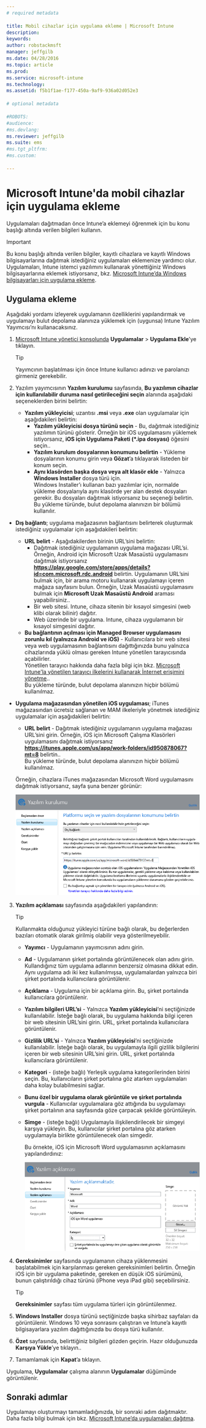 ```yaml
---
# required metadata

title: Mobil cihazlar için uygulama ekleme | Microsoft Intune
description:
keywords:
author: robstackmsft
manager: jeffgilb
ms.date: 04/28/2016
ms.topic: article
ms.prod:
ms.service: microsoft-intune
ms.technology:
ms.assetid: f5b1f1ae-f177-450a-9af9-936a02d052e3

# optional metadata

#ROBOTS:
#audience:
#ms.devlang:
ms.reviewer: jeffgilb
ms.suite: ems
#ms.tgt_pltfrm:
#ms.custom:

---
```


# Microsoft Intune'da mobil cihazlar için uygulama ekleme

Uygulamaları dağıtmadan önce Intune’a eklemeyi öğrenmek için bu konu başlığı altında verilen bilgileri kullanın.


> [!IMPORTANT]
> Bu konu başlığı altında verilen bilgiler, kayıtlı cihazlara ve kayıtlı Windows bilgisayarlarına dağıtmak istediğiniz uygulamaları eklemenize yardımcı olur. Uygulamaları, Intune istemci yazılımını kullanarak yönettiğiniz Windows bilgisayarlarına eklemek istiyorsanız, bkz. [Microsoft Intune’da Windows bilgisayarları için uygulama ekleme](add-apps-for-windows-pcs-in-microsoft-intune.md).

## Uygulama ekleme
Aşağıdaki yordamı izleyerek uygulamanın özelliklerini yapılandırmak ve uygulamayı bulut depolama alanınıza yüklemek için (uygunsa) Intune Yazılım Yayımcısı’nı kullanacaksınız.

1.  [Microsoft Intune yönetici konsolunda](https://manage.microsoft.com) **Uygulamalar** &gt; **Uygulama Ekle**’ye tıklayın.

    > [!TIP]
    > Yayımcının başlatılması için önce Intune kullanıcı adınızı ve parolanızı girmeniz gerekebilir.

2.  Yazılım yayımcısının **Yazılım kurulumu** sayfasında, **Bu yazılımın cihazlar için kullanılabilir duruma nasıl getirileceğini seçin** alanında aşağıdaki seçeneklerden birini belirtin:
    - **Yazılım yükleyicisi**; uzantısı **.msi** veya **.exe** olan uygulamalar için aşağıdakileri belirtin:
        - **Yazılım yükleyicisi dosya türünü seçin** - Bu, dağıtmak istediğiniz yazılımın türünü gösterir. Örneğin bir iOS uygulamasını yüklemek istiyorsanız, **iOS için Uygulama Paketi (&#42;.ipa dosyası)** öğesini seçin..
        - **Yazılım kurulum dosyalarının konumunu belirtin** - Yükleme dosyalarının konumu girin veya **Gözat**’a tıklayarak listeden bir konum seçin.
        - **Aynı klasörden başka dosya veya alt klasör ekle** - Yalnızca **Windows Installer** dosya türü için.<br>Windows Installer’ı kullanan bazı yazılımlar için, normalde yükleme dosyalarıyla aynı klasörde yer alan destek dosyaları gerekir. Bu dosyaları dağıtmak istiyorsanız bu seçeneği belirtin.<br>Bu yükleme türünde, bulut depolama alanınızın bir bölümü kullanılır.

  -   **Dış bağlantı**; uygulama mağazasının bağlantısını belirterek oluşturmak istediğiniz uygulamalar için aşağıdakileri belirtin:

        - **URL belirt** - Aşağıdakilerden birinin URL’sini belirtin:
            - Dağıtmak istediğiniz uygulamanın uygulama mağazası URL’si. Örneğin, Android için Microsoft Uzak Masaüstü uygulamasını dağıtmak istiyorsanız **https://play.google.com/store/apps/details?id=com.microsoft.rdc.android** belirtin. Uygulamanın URL’sini bulmak için, bir arama motoru kullanarak uygulamayı içeren mağaza sayfasını bulun. Örneğin, Uzak Masaüstü uygulamasını bulmak için **Microsoft Uzak Masaüstü Android** araması yapabilirsiniz..
            - Bir web sitesi. Intune, cihaza sitenin bir kısayol simgesini (web klibi olarak bilinir) dağıtır.
            - Web üzerinde bir uygulama. Intune, cihaza uygulamanın bir kısayol simgesini dağıtır.
        - **Bu bağlantının açılması için Managed Browser uygulamasını zorunlu kıl (yalnızca Android ve iOS)** - Kullanıcılara bir web sitesi veya web uygulamasının bağlantısını dağıttığınızda bunu yalnızca cihazlarında yüklü olması gereken Intune yönetilen tarayıcısında açabilirler.<br>Yönetilen tarayıcı hakkında daha fazla bilgi için bkz. [Microsoft Intune'la yönetilen tarayıcı ilkelerini kullanarak İnternet erişimini yönetme](manage-internet-access-using-managed-browser-policies.md)..<br>Bu yükleme türünde, bulut depolama alanınızın hiçbir bölümü kullanılmaz.

  -   **Uygulama mağazasından yönetilen iOS uygulaması**; iTunes mağazasından ücretsiz sağlanan ve MAM ilkeleriyle yönetmek istediğiniz uygulamalar için aşağıdakileri belirtin:

        - **URL belirt** - Dağıtmak istediğiniz uygulamanın uygulama mağazası URL’sini girin. Örneğin, iOS için Microsoft Çalışma Klasörleri uygulamasını dağıtmak istiyorsanız **https://itunes.apple.com/us/app/work-folders/id950878067?mt=8** belirtin..<br>Bu yükleme türünde, bulut depolama alanınızın hiçbir bölümü kullanılmaz.

        Örneğin, cihazlara iTunes mağazasından Microsoft Word uygulamasını dağıtmak istiyorsanız, sayfa şuna benzer görünür:
        
        ![Intune Software Publisher](./media/publisher-for-mobile.png)

3.  **Yazılım açıklaması** sayfasında aşağıdakileri yapılandırın:

    > [!TIP]
    > Kullanmakta olduğunuz yükleyici türüne bağlı olarak, bu değerlerden bazıları otomatik olarak girilmiş olabilir veya gösterilmeyebilir.

    - **Yayımcı** - Uygulamanın yayımcısının adını girin.
    - **Ad** - Uygulamanın şirket portalında görüntülenecek olan adını girin.<br>Kullandığınız tüm uygulama adlarının benzersiz olmasına dikkat edin. Aynı uygulama adı iki kez kullanılmışsa, uygulamalardan yalnızca biri şirket portalında kullanıcılara görüntülenir.
    - **Açıklama** - Uygulama için bir açıklama girin. Bu, şirket portalında kullanıcılara görüntülenir.
    - **Yazılım bilgileri URL’si** - Yalnızca **Yazılım yükleyicisi**’ni seçtiğinizde kullanılabilir. İsteğe bağlı olarak, bu uygulama hakkında bilgi içeren bir web sitesinin URL’sini girin. URL, şirket portalında kullanıcılara görüntülenir.
    - **Gizlilik URL’si** - Yalnızca **Yazılım yükleyicisi**’ni seçtiğinizde kullanılabilir. İsteğe bağlı olarak, bu uygulamayla ilgili gizlilik bilgilerini içeren bir web sitesinin URL’sini girin. URL, şirket portalında kullanıcılara görüntülenir.
    - **Kategori** - (isteğe bağlı) Yerleşik uygulama kategorilerinden birini seçin. Bu, kullanıcıların şirket portalına göz atarken uygulamaları daha kolay bulabilmesini sağlar.
    - **Bunu özel bir uygulama olarak görüntüle ve şirket portalında vurgula** - Kullanıcılar uygulamalara göz attığında bu uygulamayı şirket portalının ana sayfasında göze çarpacak şekilde görüntüleyin.
    - **Simge** - (isteğe bağlı) Uygulamayla ilişkilendirilecek bir simgeyi karşıya yükleyin. Bu, kullanıcılar şirket portalına göz atarken uygulamayla birlikte görüntülenecek olan simgedir.

        Bu örnekte, iOS için Microsoft Word uygulamasının açıklamasını yapılandırdınız:

        ![Yazılım açıklaması örneği](./media/ios-software-description.png)

4.  **Gereksinimler** sayfasında uygulamanın cihaza yüklenmesini başlatabilmek için karşılanması gereken gereksinimleri belirtin. Örneğin iOS için bir uygulama paketinde, gereken en düşük iOS sürümünü, bunun çalıştırıldığı cihaz türünü (iPhone veya iPad gibi) seçebilirsiniz.

    > [!TIP]
    > **Gereksinimler** sayfası tüm uygulama türleri için görüntülenmez.

5.  **Windows Installer** dosya türünü seçtiğinizde başka sihirbaz sayfaları da görüntülenir. Windows 10 veya sonrasını çalıştıran ve Intune’a kayıtlı bilgisayarlara yazılım dağıttığınızda bu dosya türü kullanılır.

6.  **Özet** sayfasında, belirttiğiniz bilgileri gözden geçirin. Hazır olduğunuzda **Karşıya Yükle**’ye tıklayın..

7.  Tamamlamak için **Kapat**’a tıklayın.

Uygulama, **Uygulamalar** çalışma alanının **Uygulamalar** düğümünde görüntülenir.


## Sonraki adımlar

Uygulamayı oluşturmayı tamamladığınızda, bir sonraki adım dağıtmaktır. Daha fazla bilgi bulmak için bkz. [Microsoft Intune’da uygulamaları dağıtma](deploy-apps.md).





<!--HONumber=May16_HO1-->


